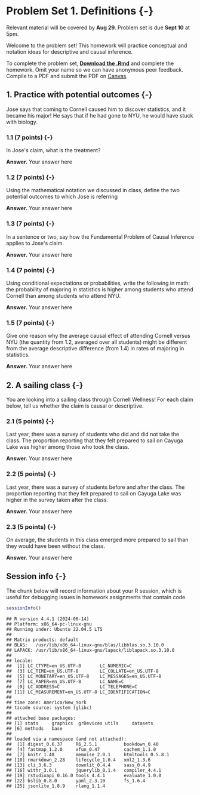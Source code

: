 # Problem Set 1. Definitions {-}

Relevant material will be covered by **Aug 29**. Problem set is due **Sept 10** at 5pm.

Welcome to the problem set! This homework will practice conceptual and notation ideas for descriptive and causal inference.

To complete the problem set, [**Download the .Rmd**](assets/psets/pset1_download.Rmd) and complete the homework. Omit your name so we can have anonymous peer feedback. Compile to a PDF and submit the PDF on [Canvas](https://canvas.cornell.edu/courses/57329).

## 1. Practice with potential outcomes {-}

Jose says that coming to Cornell caused him to discover statistics, and it became his major! He says that if he had gone to NYU, he would have stuck with biology.

### 1.1 (7 points) {-}

In Jose's claim, what is the treatment?

**Answer.** Your answer here

### 1.2 (7 points) {-}

Using the mathematical notation we discussed in class, define the two potential outcomes to which Jose is referring

**Answer.** Your answer here

### 1.3 (7 points) {-}

In a sentence or two, say how the Fundamental Problem of Causal Inference applies to Jose's claim.

**Answer.** Your answer here

### 1.4 (7 points) {-}

Using conditional expectations or probabilities, write the following in math: the probability of majoring in statistics is higher among students who attend Cornell than among students who attend NYU.

**Answer.** Your answer here

### 1.5 (7 points) {-}

Give one reason why the average causal effect of attending Cornell versus NYU (the quantity from 1.2, averaged over all students) might be different from the average descriptive difference (from 1.4) in rates of majoring in statistics.

**Answer.** Your answer here

## 2. A sailing class {-}

You are looking into a sailing class through Cornell Wellness! For each claim below, tell us whether the claim is causal or descriptive.

### 2.1 (5 points) {-}

Last year, there was a survey of students who did and did not take the class. The proportion reporting that they felt prepared to sail on Cayuga Lake was higher among those who took the class.

**Answer.** Your answer here

### 2.2 (5 points) {-}

Last year, there was a survey of students before and after the class. The proportion reporting that they felt prepared to sail on Cayuga Lake was higher in the survey taken after the class.

**Answer.** Your answer here

### 2.3 (5 points) {-}

On average, the students in this class emerged more prepared to sail than they would have been without the class.

**Answer.** Your answer here

## Session info {-}

The chunk below will record information about your R session, which is useful for debugging issues in homework assignments that contain code.


``` r
sessionInfo()
```

```
## R version 4.4.1 (2024-06-14)
## Platform: x86_64-pc-linux-gnu
## Running under: Ubuntu 22.04.5 LTS
## 
## Matrix products: default
## BLAS:   /usr/lib/x86_64-linux-gnu/blas/libblas.so.3.10.0 
## LAPACK: /usr/lib/x86_64-linux-gnu/lapack/liblapack.so.3.10.0
## 
## locale:
##  [1] LC_CTYPE=en_US.UTF-8       LC_NUMERIC=C              
##  [3] LC_TIME=en_US.UTF-8        LC_COLLATE=en_US.UTF-8    
##  [5] LC_MONETARY=en_US.UTF-8    LC_MESSAGES=en_US.UTF-8   
##  [7] LC_PAPER=en_US.UTF-8       LC_NAME=C                 
##  [9] LC_ADDRESS=C               LC_TELEPHONE=C            
## [11] LC_MEASUREMENT=en_US.UTF-8 LC_IDENTIFICATION=C       
## 
## time zone: America/New_York
## tzcode source: system (glibc)
## 
## attached base packages:
## [1] stats     graphics  grDevices utils     datasets 
## [6] methods   base     
## 
## loaded via a namespace (and not attached):
##  [1] digest_0.6.37     R6_2.5.1          bookdown_0.40    
##  [4] fastmap_1.2.0     xfun_0.47         cachem_1.1.0     
##  [7] knitr_1.48        memoise_2.0.1     htmltools_0.5.8.1
## [10] rmarkdown_2.28    lifecycle_1.0.4   xml2_1.3.6       
## [13] cli_3.6.3         downlit_0.4.4     sass_0.4.9       
## [16] withr_3.0.1       jquerylib_0.1.4   compiler_4.4.1   
## [19] rstudioapi_0.16.0 tools_4.4.1       evaluate_1.0.0   
## [22] bslib_0.8.0       yaml_2.3.10       fs_1.6.4         
## [25] jsonlite_1.8.9    rlang_1.1.4
```
